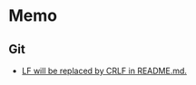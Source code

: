 # Memo

## Git

- [LF will be replaced by CRLF in README.md.](https://github.com/lousia000/Memo/blob/master/GIt/LF.md)
